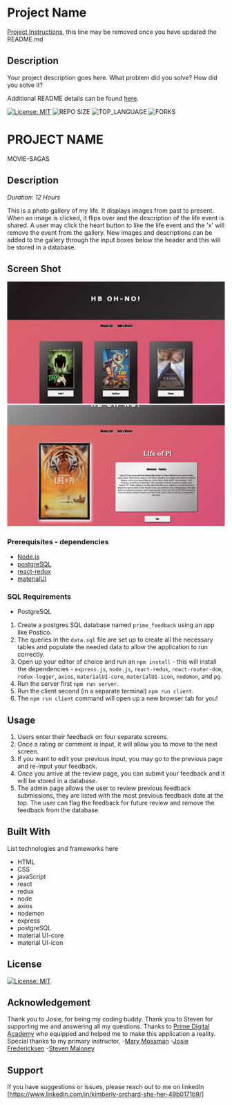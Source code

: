 # Project Name

[Project Instructions](./INSTRUCTIONS.md), this line may be removed once you have updated the README.md

## Description

Your project description goes here. What problem did you solve? How did you solve it?

Additional README details can be found [here](https://github.com/PrimeAcademy/readme-template/blob/master/README.md).

[![License: MIT](https://img.shields.io/badge/License-MIT-yellow.svg)](https://opensource.org/licenses/MIT)
![REPO SIZE](https://img.shields.io/github/repo-size/korchard/movie-sagas?style=flat-square)
![TOP_LANGUAGE](https://img.shields.io/github/languages/top/korchard/movie-sagas?style=flat-square)
![FORKS](https://img.shields.io/github/forks/korchard/movie-sagas.svg?style=social)

# PROJECT NAME

MOVIE-SAGAS

## Description

_Duration: 12 Hours_

This is a photo gallery of my life. It displays images from past to present. When an image is clicked, it flips over and the description of the life event is shared. A user may click the heart button to like the life event and the 'x' will remove the event from the gallery. New images and descriptions can be added to the gallery through the input boxes below the header and this will be stored in a database. 

## Screen Shot

![feedback_survey](./public/images/ss1.png)
![feedback_survey](./public/images/ss2.png)

### Prerequisites - dependencies

- [Node.js](https://nodejs.org/en/)
- [postgreSQL](https://www.postgresql.org/download/)
- [react-redux](https://redux.js.org/introduction/installation)
- [materialUI](https://material-ui.com/getting-started/installation/)

### SQL Requirements
- PostgreSQL

1. Create a postgres SQL database named `prime_feedback` using an app like Postico.
2. The queries in the `data.sql` file are set up to create all the necessary tables and populate the needed data to allow the application to run correctly. 
3. Open up your editor of choice and run an `npm install` - this will install the dependencies - `express.js`, `node.js`, `react-redux`, `react-router-dom`, `redux-logger`, `axios`, `materialUI-core`, `materialUI-icon`, `nodemon`, and `pg`.
4. Run the server first `npm run server`.
5. Run the client second (in a separate terminal) `npm run client`.
6. The `npm run client` command will open up a new browser tab for you!

## Usage

1. Users enter their feedback on four separate screens.
2. Once a rating or comment is input, it will allow you to move to the next screen.
3. If you want to edit your previous input, you may go to the previous page and re-input your feedback.
4. Once you arrive at the review page, you can submit your feedback and it will be stored in a database.
5. The admin page allows the user to review previous feedback submissions, they are listed with the most previous feedback date at the top. The user can flag the feedback for future review and remove the feedback from the database.

## Built With

List technologies and frameworks here
- HTML
- CSS
- javaScript
- react
- redux
- node
- axios
- nodemon
- express
- postgreSQL
- material UI-core
- material UI-icon

## License

[![License: MIT](https://img.shields.io/badge/License-MIT-yellow.svg)](https://opensource.org/licenses/MIT)

## Acknowledgement

Thank you to Josie, for being my coding buddy. Thank you to Steven for supporting me and answering all my questions. Thanks to [Prime Digital Academy](www.primeacademy.io) who equipped and helped me to make this application a reality. Special thanks to my primary instructor, 
-[Mary Mossman](https://github.com/mbMosman)
-[Josie Fredericksen](https://github.com/freder48)
-[Steven Maloney](https://github.com/sdeda1us)

## Support

If you have suggestions or issues, please reach out to me on linkedIn [https://www.linkedin.com/in/kimberly-orchard-she-her-49b0171b9/]
